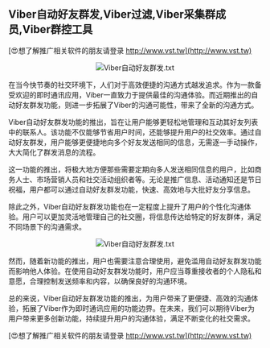 ## **Viber自动好友群发,Viber过滤,Viber采集群成员,Viber群控工具**

[😍想了解推广相关软件的朋友请登录 http://www.vst.tw](http://www.vst.tw)

 <center><img src="https://vst.tw/MP4/tuiguang/png/7.png" alt="Viber自动好友群发.txt"></center>

在当今快节奏的社交环境下，人们对于高效便捷的沟通方式越发追求。作为一款备受欢迎的即时通讯应用，Viber一直致力于提供最佳的沟通体验。而近期推出的自动好友群发功能，则进一步拓展了Viber的沟通可能性，带来了全新的沟通方式。

Viber自动好友群发功能的推出，旨在让用户能够更轻松地管理和互动其好友列表中的联系人。该功能不仅能够节省用户时间，还能够提升用户的社交效率。通过自动好友群发，用户能够更便捷地向多个好友发送相同的信息，无需逐一手动操作，大大简化了群发消息的流程。

这一功能的推出，将极大地方便那些需要定期向多人发送相同信息的用户，比如商务人士、市场营销人员和社交活动组织者等。无论是推广信息、活动通知还是节日祝福，用户都可以通过自动好友群发功能，快速、高效地与大批好友分享信息。

除此之外，Viber自动好友群发功能也在一定程度上提升了用户的个性化沟通体验。用户可以更加灵活地管理自己的社交圈，将信息传达给特定的好友群体，满足不同场景下的沟通需求。

 <center><img src="https://vst.tw/MP4/tuiguang/png/7.png" alt="Viber自动好友群发.txt"></center>

然而，随着新功能的推出，用户也需要注意合理使用，避免滥用自动好友群发功能而影响他人体验。在使用自动好友群发功能时，用户应当尊重接收者的个人隐私和意愿，合理控制发送频率和内容，以确保良好的沟通环境。

总的来说，Viber自动好友群发功能的推出，为用户带来了更便捷、高效的沟通体验，拓展了Viber作为即时通讯应用的功能边界。在未来，我们可以期待Viber为用户带来更多创新功能，持续提升用户的沟通体验，满足不断变化的社交需求。

[😍想了解推广相关软件的朋友请登录 http://www.vst.tw](http://www.vst.tw)



